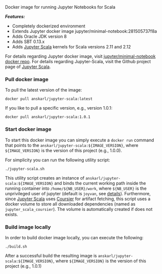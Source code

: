 Docker image for running Jupyter Notebooks for Scala

***Features:***
  
  * Completely dockerized environment
  * Extends Jupyter docker image jupyter/minimal-notebook:281505737f8a
  * Adds Oracle JDK version 8 
  * Adds SBT 0.13.x
  * Adds [Jupyter Scala](https://github.com/jupyter-scala/jupyter-scala) kernels for Scala versions 2.11 and 2.12
  	
For details regarding Jupyter docker image, visit [jupyter/minimal-notebook docker repo](https://hub.docker.com/r/jupyter/minimal-notebook/). 
For details regarding Jupyter-Scala, visit the Github project page of [Jupyter Scala](https://github.com/jupyter-scala/jupyter-scala).

### Pull docker image

To pull the latest version of the image:

```
docker pull anskarl/jupyter-scala:latest
```

If you like to pull a specific version, e.g., version 1.0.1:
```
docker pull anskarl/jupyter-scala:1.0.1
```

### Start docker image

To start this docker image you can simply execute a `docker run` command that points to the `anskarl/jupyter-scala:${IMAGE_VERSION}`, where `${IMAGE_VERSION}` is the version of this project (e.g., 1.0.0). 


For simplicity you can run the following utility script:

```
./jupyter-scala.sh
```

This utility script creates an instance of `anskarl/jupyter-scala:${IMAGE_VERSION}` and binds the current working path inside the running container into `/home/${NB_USER}/work`, where `${NB_USER}` is the unprivileged user of jupyter (default is `joyvan`, see [details](https://github.com/jupyter/docker-stacks/tree/master/minimal-notebook#what-it-gives-you)). Furthermore, since [Jupyter Scala](https://github.com/jupyter-scala/jupyter-scala) uses [Coursier](http://get-coursier.io) for artifact fetching, this script uses a docker volume to store all downloaded dependencies (named as `jupyter_scala_coursier`). The volume is automatically created if does not exists.



### Build image locally

In order to build docker image locally, you can execute the following:

```
./build.sh
```
After a successful build the resulting image is `anskarl/jupyter-scala:${IMAGE_VERSION}`, where `${IMAGE_VERSION}` is the version of this project (e.g., 1.0.1)
